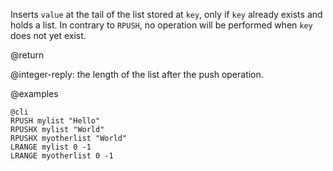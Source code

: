 Inserts `value` at the tail of the list stored at `key`, only if `key` already
exists and holds a list. In contrary to `RPUSH`, no operation will be performed
when `key` does not yet exist.

@return

@integer-reply: the length of the list after the push operation.

@examples

    @cli
    RPUSH mylist "Hello"
    RPUSHX mylist "World"
    RPUSHX myotherlist "World"
    LRANGE mylist 0 -1
    LRANGE myotherlist 0 -1
